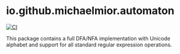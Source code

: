 # io.github.michaelmior.automaton
[![CI](https://github.com/michaelmior/automaton/actions/workflows/maven.yml/badge.svg)](https://github.com/michaelmior/automaton/actions/workflows/maven.yml)

This package contains a full DFA/NFA implementation with Unicode
alphabet and support for all standard regular expression operations.
